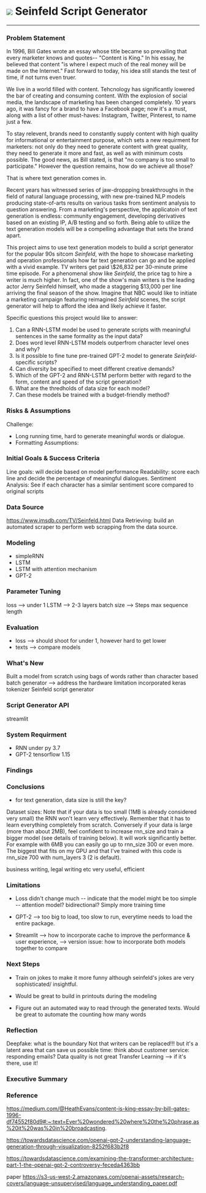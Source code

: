 # ![](https://ga-dash.s3.amazonaws.com/production/assets/logo-9f88ae6c9c3871690e33280fcf557f33.png) Seinfeld Script Generator
---
### Problem Statement

In 1996, Bill Gates wrote an essay whose title became so prevailing that every marketer knows and quotes-- "Content is King." In his essay, he believed that content "is where I expect much of the real money will be made on the Internet." Fast forward to today, his idea still stands the test of time, if not turns even truer.

We live in a world filled with content. Tehcnology has significantly lowered the bar of creating and consuming content. With the explosion of social media, the landscape of marketing has been changed completely. 10 years ago, it was fancy for a brand to have a Facebook page; now it's a must, along with a list of other must-haves: Instagram, Twitter, Pinterest, to name just a few.

To stay relevent, brands need to constantly supply content with high quality for informational or entertainment purpose, which sets a new requirment for marketers: not only do they need to generate content with great quality, they need to generate it more and fast, as well as with minimum costs possible. The good news, as Bill stated, is that "no company is too small to participate." However the question remains, how do we achieve all those? 

That is where text generation comes in. 

Recent years has witnessed series of jaw-droppping breakthroughs in the field of natural language processing, with new pre-trained NLP models producing state-of-arts results on various tasks from sentiment analysis to question answering. From a marketing's perspective, the applicatoin of text generation is endless: community engagement, developing derivatives based on an existing IP, A/B testing and so forth. Being able to utilize the text generation models will be a compelling advantage that sets the brand apart. 

This project aims to use text generation models to build a script generator for the popular 90s sitcom _Seinfeld_, with the hope to showcase marketing and operation professionals how far text generation can go and be applied with a vivid example. TV writers get paid \\$26,832 per 30-minute prime time episode. For a phenomenal show like _Seinfeld_, the price tag to hire a writer is much higher. In fact, one of the show's main writers is the leading actor Jerry Seinfeld himself, who made a staggering $13,000 per line arriving the final season of the show. Imagine that NBC would like to initiate a marketing campaign featuring reimagined _Seinfeld_ scenes, the script generator will help to afford the idea and likely achieve it faster.

Specific questions this project would like to answer:
1. Can a RNN-LSTM model be used to generate scripts with meaningful sentences in the same formality as the input data?
2. Does word level RNN-LSTM models outperfrom character level ones and why?
3. Is it possible to fine tune pre-trained GPT-2 model to generate _Seinfeld_-specific scripts? 
4. Can diversity be specified to meet different creative demands?
4. Which of the GPT-2 and RNN-LSTM perform better with regard to the form, content and speed of the script generation?
5. What are the thredholds of data size for each model?
6. Can these models be trained with a budget-friendly method?


### Risks & Assumptions
Challenge: 
- Long running time, hard to generate meaningful words or dialogue. 
- Formatting
Assumptions: 


### Initial Goals & Success Criteria
Line goals: will decide based on model performance
Readability: score each line and decide the percentage of meaningful dialogues.
Sentiment Analysis: See if each character has a similar sentiment score compared to original scripts


### Data Source
https://www.imsdb.com/TV/Seinfeld.html
Data Retrieving: build an automated scraper to perform web scrapping from the data source.

### Modeling
- simpleRNN
- LSTM
- LSTM with attention mechanism
- GPT-2

### Parameter Tuning
loss --> under 1
LSTM --> 2-3 layers 
batch size -->
Steps
max sequence length

### Evaluation
- loss --> should shoot for under 1, however hard to get lower 
- texts --> compare models

### What's New
Built a model from scratch using bags of words rather than character based
batch generator --> address the hardware limitation
incorporated keras tokenizer
Seinfeld script generator

### Script Generator API
streamlit

### System Requirment
- RNN under py 3.7
- GPT-2 tensorflow 1.15

### Findings

### Conclusions
- for text generation, data size is still the key?

Dataset sizes: Note that if your data is too small (1MB is already considered very small) the RNN won't learn very effectively. Remember that it has to learn everything completely from scratch. Conversely if your data is large (more than about 2MB), feel confident to increase rnn_size and train a bigger model (see details of training below). It will work significantly better. For example with 6MB you can easily go up to rnn_size 300 or even more. The biggest that fits on my GPU and that I've trained with this code is rnn_size 700 with num_layers 3 (2 is default).

business writing, legal writing etc very useful, efficient


### Limitations
- Loss didn't change much -- indicate that the model might be too simple -- attention model? bidirectional? Simply more training time

- GPT-2 --> too big to load, too slow to run, everytime needs to load the entire package.

- Streamlit --> how to incorporate cache to improve the performance & user experience, --> version issue: how to incorporate both models together to compare

### Next Steps
- Train on jokes to make it more funny although seinfeld's jokes are very sophisticated/ insightful.

- Would be great to build in printouts during the modeling

- Figure out an automated way to read through the generated texts. Would be great to automate the counting how many words 

### Reflection
Deepfake: what is the boundary
Not that writers can be replaced!!! but it's a latent area that can save us possible time: think about customer service: responding emails?
Data quality is not great
Transfer Learning --> if it's there, use it!

### Executive Summary

### Reference

https://medium.com/@HeathEvans/content-is-king-essay-by-bill-gates-1996-df74552f80d9#:~:text=Ever%20wondered%20where%20the%20phrase,as%20it%20was%20in%20broadcasting.

https://towardsdatascience.com/openai-gpt-2-understanding-language-generation-through-visualization-8252f683b2f8

https://towardsdatascience.com/examining-the-transformer-architecture-part-1-the-openai-gpt-2-controversy-feceda4363bb

paper
https://s3-us-west-2.amazonaws.com/openai-assets/research-covers/language-unsupervised/language_understanding_paper.pdf